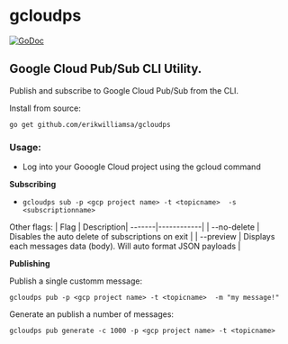 # gcloudps

[![GoDoc](https://godoc.org/github.com/erikwilliamsa/gcloudps?status.svg)](https://godoc.org/github.com/erikwilliamsa/gcloudps)

## Google Cloud Pub/Sub CLI Utility.

Publish and subscribe to Google Cloud Pub/Sub from the CLI.

Install from source:

`go get github.com/erikwilliamsa/gcloudps`


### Usage:

* Log into your Gooogle Cloud project using the gcloud command 

**Subscribing** 

* `gcloudps sub -p <gcp project name> -t <topicname>  -s <subscriptionname>` 

Other flags: 
| Flag | Description|
-------|------------|
| --no-delete | Disables the auto delete of subscriptions on exit |
| --preview | Displays each messages data (body).  Will auto format JSON payloads | 



**Publishing** 

Publish a single customm message: 

`gcloudps pub -p <gcp project name> -t <topicname>  -m "my message!" ` 

Generate an publish a number of messages: 

`gcloudps pub generate -c 1000 -p <gcp project name> -t <topicname>` 



